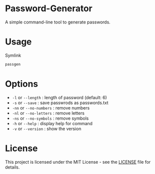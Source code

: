 # Password-Generator
A simple command-line tool to generate passwords.
# Usage
Symlink
```bash
passgen
```
# Options
* `-l` or `--length` : length of password (default: 6)
* `-s` or `--save` : save passwrods as passwords.txt
* `-nn` or `--no-numbers` : remove numbers
* `-nl` or `--no-letters` : remove letters
* `-ns` or `--no-symbols` : remove symbols
* `-h` or `--help` : display help for command
* `-v` or `--version` : show the version

# License
This project is licensed under the MIT License - see the [LICENSE](License.md) file for details.